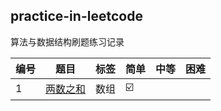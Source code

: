 ## practice-in-leetcode
算法与数据结构刷题练习记录


| 编号 | 题目 | 标签|简单|中等|困难|
|--|--|--|--|--|--|
| 1 |  [两数之和](https://github.com/crazyandcoder/practice-in-leetcode/blob/master/%E4%B8%A4%E6%95%B0%E4%B9%8B%E5%92%8C.md)| 数组 | ☑️  | ||

